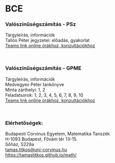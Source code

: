# BCE

### **Valószínűségszámítás - PSz**<br />

Tárgyleírás, információk  <br />
Tallós Péter jegyzetei: előadás, gyakorlat   <br />
[Teams link online órákhoz, konzultációkhoz](https://teams.microsoft.com/l/meetup-join/19%3ameeting_OWJhOTI4NTYtOTViZi00N2JjLWEyODUtMWUxNTc2ODNjYzQ3%40thread.v2/0?context=%7b%22Tid%22%3a%22f8dd01b8-7276-4ace-aa9d-5767f0f4a5af%22%2c%22Oid%22%3a%22e8354c55-1e97-4848-919c-4fee8f418b8f%22%7d)

   <br />

### **Valószínűségszámítás - GPME**  

Tárgyleírás, információk  <br />
Medvegyev Péter tankönyve  <br />
Minta zárthelyi: 1, 2  <br />
Feladatsorok: 1, 2, 3, 4, 5, 6, 7, 8, 9, 10  <br />
[Teams link online órákhoz, konzultációkhoz](https://teams.microsoft.com/l/meetup-join/19%3ameeting_OWJhOTI4NTYtOTViZi00N2JjLWEyODUtMWUxNTc2ODNjYzQ3%40thread.v2/0?context=%7b%22Tid%22%3a%22f8dd01b8-7276-4ace-aa9d-5767f0f4a5af%22%2c%22Oid%22%3a%22e8354c55-1e97-4848-919c-4fee8f418b8f%22%7d)

   <br />
   
### **Elérhetőségek:**
Budapesti Corvinus Egyetem, Matematika Tanszék<br />
H-1093 Budapest, Fővám tér 13-15.<br />
Sóház, S229a<br />
tamas.titkos@uni-corvinus.hu<br />
https://tamastitkos.github.io/math/<br />




